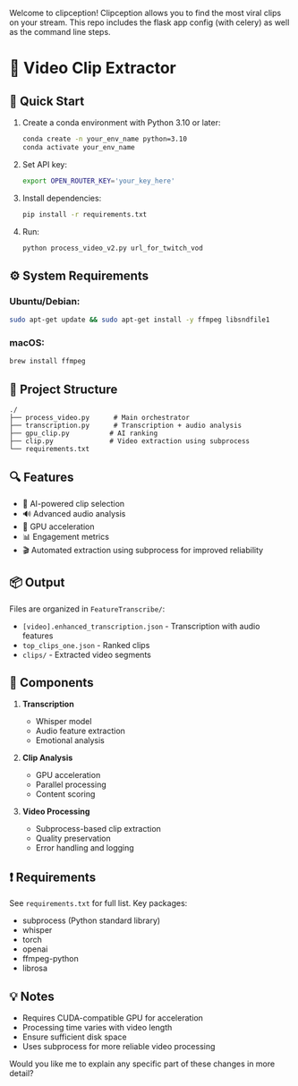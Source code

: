 Welcome to clipception! Clipception allows you to find the most viral clips on your stream. This repo includes the flask app config (with celery) as well as the command line steps. 

# 🎥 Video Clip Extractor

## 🚀 Quick Start

1. Create a conda environment with Python 3.10 or later:
   ```bash
   conda create -n your_env_name python=3.10
   conda activate your_env_name
   ```

2. Set API key:
   ```bash
   export OPEN_ROUTER_KEY='your_key_here'
   ```

3. Install dependencies:
   ```bash
   pip install -r requirements.txt
   ```

4. Run:
   ```bash
   python process_video_v2.py url_for_twitch_vod
   ```

## ⚙️ System Requirements

### Ubuntu/Debian:
```bash
sudo apt-get update && sudo apt-get install -y ffmpeg libsndfile1
```

### macOS:
```bash
brew install ffmpeg
```
## 📁 Project Structure

```
./
├── process_video.py      # Main orchestrator
├── transcription.py      # Transcription + audio analysis
├── gpu_clip.py          # AI ranking
├── clip.py              # Video extraction using subprocess
└── requirements.txt
```

## 🔍 Features

- 🎯 AI-powered clip selection
- 🔊 Advanced audio analysis
- 💪 GPU acceleration
- 📊 Engagement metrics
- 🎬 Automated extraction using subprocess for improved reliability

## 📦 Output

Files are organized in `FeatureTranscribe/`:
- `[video].enhanced_transcription.json` - Transcription with audio features
- `top_clips_one.json` - Ranked clips
- `clips/` - Extracted video segments

## 🔧 Components

1. **Transcription**
   - Whisper model
   - Audio feature extraction
   - Emotional analysis

2. **Clip Analysis**
   - GPU acceleration
   - Parallel processing
   - Content scoring

3. **Video Processing**
   - Subprocess-based clip extraction
   - Quality preservation
   - Error handling and logging

## ❗ Requirements

See `requirements.txt` for full list. Key packages:
- subprocess (Python standard library)
- whisper
- torch
- openai
- ffmpeg-python
- librosa

## 💡 Notes

- Requires CUDA-compatible GPU for acceleration
- Processing time varies with video length
- Ensure sufficient disk space
- Uses subprocess for more reliable video processing

Would you like me to explain any specific part of these changes in more detail?
